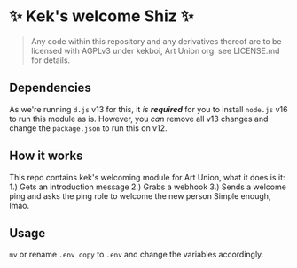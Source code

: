 # ✨ Kek's welcome Shiz ✨
> Any code within this repository and any derivatives thereof are to be licensed with AGPLv3 under kekboi, Art Union org. 
> see LICENSE.md for details.

## Dependencies
As we're running `d.js` v13 for this, it *is* ***required*** for you to install `node.js` v16 to run this module as is.
However, you *can* remove all v13 changes and change the `package.json` to run this on v12.

## How it works
This repo contains kek's welcoming module for Art Union, what it does is it:
1.) Gets an introduction message
2.) Grabs a webhook
3.) Sends a welcome ping and asks the ping role to welcome the new person
Simple enough, lmao.

## Usage
`mv` or rename `.env copy` to `.env` and change the variables accordingly.